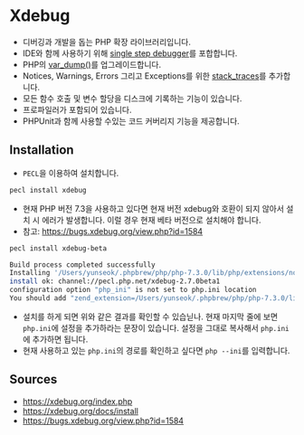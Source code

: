 # Xdebug

* 디버깅과 개발을 돕는 PHP 확장 라이브러리입니다.
* IDE와 함께 사용하기 위해 [single step debugger](https://xdebug.org/docs/remote)를 포합합니다.
* PHP의 [var_dump()](https://xdebug.org/docs/display)를 업그레이드합니다.
* Notices, Warnings, Errors 그리고 Exceptions를 위한
  [stack_traces](https://xdebug.org/docs/stack_trace)를 추가합니다.
* 모든 함수 호출 및 변수 할당을 디스크에 기록하는 기능이 있습니다.
* 프로파일러가 포함되어 있습니다. 
* PHPUnit과 함께 사용할 수있는 코드 커버리지 기능을 제공합니다.

## Installation

* `PECL`을 이용하여 설치합니다.

```bash
pecl install xdebug
```

* 현재 PHP 버전 7.3을 사용하고 있다면 현재 버전 xdebug와 호환이 되지 않아서
  설치 시 에러가 발생합니다. 이럴 경우 현재 베타 버전으로 설치해야 합니다.
* 참고: https://bugs.xdebug.org/view.php?id=1584

```bash
pecl install xdebug-beta
```

```bash
Build process completed successfully
Installing '/Users/yunseok/.phpbrew/php/php-7.3.0/lib/php/extensions/no-debug-non-zts-20180731/xdebug.so'
install ok: channel://pecl.php.net/xdebug-2.7.0beta1
configuration option "php_ini" is not set to php.ini location
You should add "zend_extension=/Users/yunseok/.phpbrew/php/php-7.3.0/lib/php/extensions/no-debug-non-zts-20180731/xdebug.so" to php.ini
```

* 설치를 하게 되면 위와 같은 결과를 확인할 수 있습닏나. 현재 마지막 줄에 보면
  `php.ini`에 설정을 추가하라는 문장이 있습니다. 설정을 그대로 복사해서
  `php.ini`에 추가하면 됩니다.
* 현재 사용하고 있는 `php.ini`의 경로를 확인하고 싶다면 `php --ini`를 
  입력합니다.

## Sources

* https://xdebug.org/index.php
* https://xdebug.org/docs/install
* https://bugs.xdebug.org/view.php?id=1584
